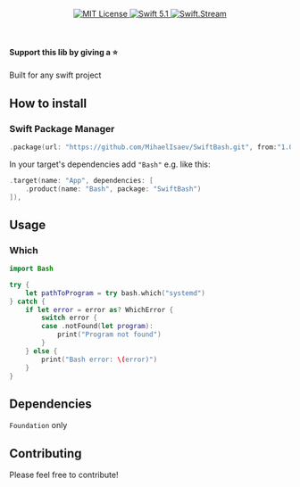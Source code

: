 <p align="center">
    <a href="LICENSE">
        <img src="https://img.shields.io/badge/license-MIT-brightgreen.svg" alt="MIT License">
    </a>
    <a href="https://swift.org">
        <img src="https://img.shields.io/badge/swift-5.1-brightgreen.svg" alt="Swift 5.1">
    </a>
    <a href="https://discord.gg/q5wCPYv">
        <img src="https://img.shields.io/discord/612561840765141005" alt="Swift.Stream">
    </a>
</p>

<br>

#### Support this lib by giving a ⭐️

Built for any swift project

## How to install

### Swift Package Manager

```swift
.package(url: "https://github.com/MihaelIsaev/SwiftBash.git", from:"1.0.0")
```
In your target's dependencies add `"Bash"` e.g. like this:
```swift
.target(name: "App", dependencies: [
    .product(name: "Bash", package: "SwiftBash")
]),
```

## Usage

### Which
```swift
import Bash

try {
    let pathToProgram = try bash.which("systemd")
} catch {
    if let error = error as? WhichError {
        switch error {
        case .notFound(let program):
            print("Program not found")
        }
    } else {
        print("Bash error: \(error)")
    }
}
```

## Dependencies

`Foundation` only

## Contributing

Please feel free to contribute!
